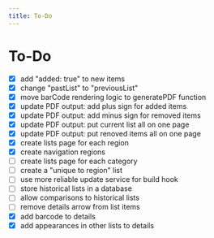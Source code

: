 ```yaml
---
title: To-Do
---
```

# To-Do
- [x] add "added: true" to new items
- [x] change "pastList" to "previousList"
- [x] move barCode rendering logic to generatePDF function
- [x] update PDF output: add plus sign for added items
- [x] update PDF output: add minus sign for removed items
- [x] update PDF output: put current list all on one page
- [x] update PDF output: put renoved items all on one page
- [x] create lists page for each region
- [x] create navigation regions
- [ ] create lists page for each category
- [ ] create a "unique to region" list
- [ ] use more reliable update service for build hook
- [ ] store historical lists in a database
- [ ] allow comparisons to historical lists
- [ ] remove details arrow from list items
- [x] add barcode to details
- [x] add appearances in other lists to details
